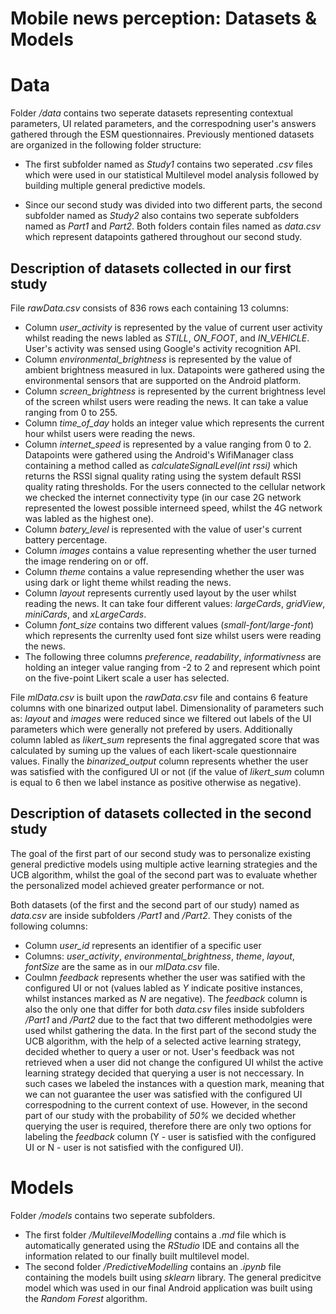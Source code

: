 # Mobile news perception: Datasets & Models

# Data

Folder */data* contains two seperate datasets representing contextual parameters, UI related parameters, and the correspodning user's answers gathered through the ESM questionnaires. Previously mentioned datasets are organized in the following folder structure:

* The first subfolder named as *Study1* contains two seperated *.csv* files which were used in our statistical Multilevel model analysis followed by building multiple general predictive models. 

* Since our second study was divided into two different parts, the second subfolder named as *Study2* also contains two seperate subfolders named as *Part1* and *Part2*. Both folders contain files named as *data.csv* which represent datapoints gathered throughout our second study. 

## Description of datasets collected in our first study

File *rawData.csv* consists of 836 rows each containing 13 columns:  
* Column *user_activity* is represented by the value of current user activity whilst reading the news labled as *STILL*, *ON_FOOT*, and *IN_VEHICLE*. User's activity was sensed using Google's activity recognition API. 
* Column *environmental_brightness* is represented by the value of ambient brightness measured in lux. Datapoints were gathered using the environmental sensors that are supported on the Android platform.  
* Column *screen_brightness* is represented by the current brightness level of the screen whilst users were reading the news. It can take a value ranging from 0 to 255.
* Column *time_of_day* holds an integer value which represents the current hour whilst users were reading the news.
* Column *internet_speed* is represented by a value ranging from 0 to 2. Datapoints were gathered using the Android's WifiManager class containing a method called as *calculateSignalLevel(int rssi)* which returns the RSSI signal quality rating using the system default RSSI quality rating thresholds. 
For the users connected to the cellular network we checked the internet connectivity type (in our case 2G network represented the lowest possible interneed speed, whilst the 4G network was labled as the highest one).
* Column *batery_level* is represented with the value of user's current battery percentage. 
* Column *images* contains a value representing whether the user turned the image rendering on or off. 
* Column *theme* contains a value represending whether the user was using dark or light theme whilst reading the news.
* Column *layout* represents currently used layout by the user whilst reading the news. It can take four different values: *largeCards*, *gridView*, *miniCards*, and *xLargeCards*.  
* Column *font_size* contains two different values (*small-font/large-font*) which represents the currenlty used font size whilst users were reading the news. 
* The following three columns *preference*, *readability*, *informativness* are holding an integer value ranging from -2 to 2 and represent which point on the five-point Likert scale a user has selected. 

File *mlData.csv* is built upon the *rawData.csv* file and contains 6 feature columns with one binarized output label. Dimensionality of parameters such as: *layout* and *images* were reduced since we filtered out labels of the UI parameters which were generally not prefered by users. Additionally column labled as *likert_sum* represents the final aggregated score that was calculated by suming up the values of each likert-scale questionnaire values. Finally the *binarized_output* column represents whether the user was satisfied with the configured UI or not (if the value of *likert_sum* column is equal to 6 then we label instance as positive otherwise as negative). 

## Description of datasets collected in the second study
The goal of the first part of our second study was to personalize existing general predictive models using multiple active learning strategies and the UCB algorithm, whilst the goal of the second part was to evaluate whether the personalized model achieved greater performance or not. 

Both datasets (of the first and the second part of our study) named as *data.csv* are inside subfolders */Part1* and */Part2*. They conists of the following columns:

* Column *user_id* represents an identifier of a specific user
* Columns: *user_activity*, *environmental_brightness*, *theme*, *layout*, *fontSize* are the same as in our *mlData.csv* file.
* Coulmn *feedback* represents whether the user was satified with the configured UI or not (values labled as *Y* indicate positive instances, whilst instances marked as *N* are negative).
The *feedback* column is also the only one that differ for both *data.csv* files inside subfolders */Part1* and */Part2* due to the fact that two different methodolgies were used whilst gathering the data. 
In the first part of the second study the UCB algorithm, with the help of a selected active learning strategy, decided whether to query a user or not. User's feedback was not retrieved when a user did not change the configured UI whilst the active learning strategy decided that querying a user is not neccessary. In such cases we labeled the instances with a question mark, meaning that we can not guarantee the user was satisfied with the configured UI correspodning to the current context of use. However, in the second part of our study with the probability of *50%* we decided whether querying the user is required, therefore there are only two options for labeling the *feedback* column (Y - user is satisfied with the configured UI or N - user is not satisfied with the configured UI).  

# Models

Folder */models* contains two seperate subfolders. 

* The first folder */MultilevelModelling* contains a *.md* file which is automatically generated using the *RStudio* IDE and  contains all the information related to our finally built multilevel model.
* The second folder */PredictiveModelling* contains an *.ipynb* file containing the models built using *sklearn* library. The general predicitve model which was used in our final Android application was built using the *Random Forest* algorithm. 

